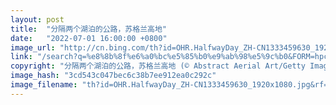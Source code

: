 ```yaml
---
layout: post
title:  "分隔两个湖泊的公路，苏格兰高地"
date:   "2022-07-01 16:00:00 +0800"
image_url: "http://cn.bing.com/th?id=OHR.HalfwayDay_ZH-CN1333459630_1920x1080.jpg&rf=LaDigue_1920x1080.jpg&pid=hp"
link: "/search?q=%e8%8b%8f%e6%a0%bc%e5%85%b0%e9%ab%98%e5%9c%b0&FORM=hpcapt&mkt=zh-cn"
copyright: "分隔两个湖泊的公路，苏格兰高地 (© Abstract Aerial Art/Getty Images)"
image_hash: "3cd543c047bec6c38b7ee912ea0c292c"
image_filename: "th?id=OHR.HalfwayDay_ZH-CN1333459630_1920x1080.jpg&rf=LaDigue_1920x1080.jpg&pid=hp"
---
```

